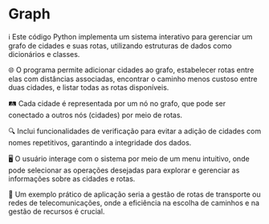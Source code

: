 # Graph
ℹ️ Este código Python implementa um sistema interativo para gerenciar um grafo de cidades e suas rotas, utilizando estruturas de dados como dicionários e classes.

🌐 O programa permite adicionar cidades ao grafo, estabelecer rotas entre elas com distâncias associadas, encontrar o caminho menos custoso entre duas cidades, e listar todas as rotas disponíveis.

🛤️ Cada cidade é representada por um nó no grafo, que pode ser conectado a outros nós (cidades) por meio de rotas.

🔍 Inclui funcionalidades de verificação para evitar a adição de cidades com nomes repetitivos, garantindo a integridade dos dados.

🖥️ O usuário interage com o sistema por meio de um menu intuitivo, onde pode selecionar as operações desejadas para explorar e gerenciar as informações sobre as cidades e rotas.

🚀 Um exemplo prático de aplicação seria a gestão de rotas de transporte ou redes de telecomunicações, onde a eficiência na escolha de caminhos e na gestão de recursos é crucial.
